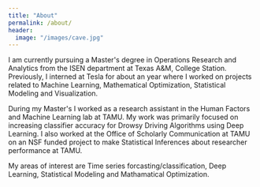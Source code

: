 ```yaml
---
title: "About"
permalink: /about/
header:
  image: "/images/cave.jpg"
---
```


I am currently pursuing a Master's degree in Operations Research and Analytics from the ISEN department at Texas A&M, College Station.
Previously, I interned at Tesla for about an year where I worked on projects related to Machine Learning, Mathematical Optimization, Statistical Modeling and Visualization.

During my Master's I worked as a research assistant in the Human Factors and Machine Learning lab at TAMU. My work was primarily focused on increasing classifier accuracy for Drowsy Driving Algorithms using Deep Learning. I also worked at the Office of Scholarly Communication at TAMU on an NSF funded project to make Statistical Inferences about researcher performance at TAMU.

My areas of interest are Time series forcasting/classification, Deep Learning, Statistical Modeling and Mathamatical Optimization.
